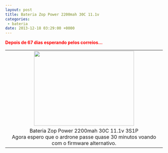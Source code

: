 ```yaml
---
layout: post
title: Bateria Zop Power 2200mah 30C 11.1v
categories:
 - bateria
date: 2013-12-18 03:29:00 +0000
---
```


<span style="color: red;">__Depois de 67 dias esperando pelos correios...__</span>  

  

<a name="more"></a>  
  

<table align="center" cellpadding="0" cellspacing="0" class="tr-caption-container" style="margin-left: auto; margin-right: auto; text-align: center;"><tbody>
<tr><td style="text-align: center;"><a href="http://2.bp.blogspot.com/-_RSIoUrgrAk/UrEV-npuJ9I/AAAAAAAAnsk/4aE6RPaGxqw/s1600/IMG_20131218_002407.jpg" imageanchor="1" style="margin-left: auto; margin-right: auto;"><img border="0" height="240" src="http://2.bp.blogspot.com/-_RSIoUrgrAk/UrEV-npuJ9I/AAAAAAAAnsk/4aE6RPaGxqw/s320/IMG_20131218_002407.jpg" width="320"/></a></td></tr>
<tr><td class="tr-caption" style="text-align: center;">Bateria Zop Power 2200mah 30C 11.1v 3S1P<br/>
Agora espero que o ardrone passe quase 30 minutos voando com o firmware alternativo.</td></tr>
</tbody></table>

  